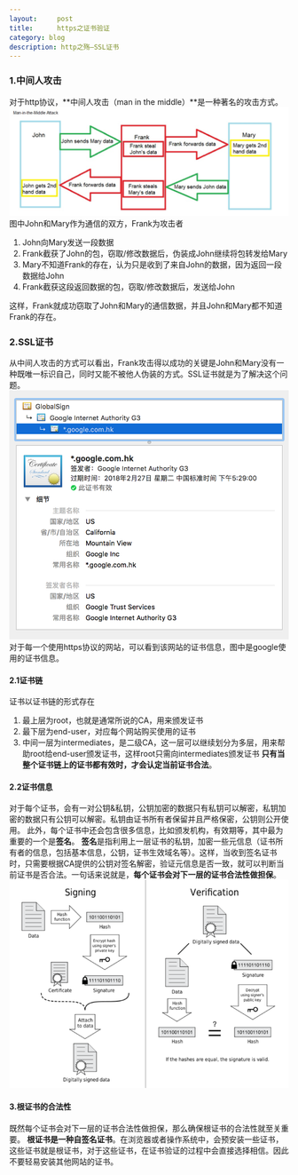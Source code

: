 ```yaml
---
layout:     post
title:      https之证书验证
category: blog
description: http之殇—SSL证书
---
```


### __1.中间人攻击__
对于http协议，**中间人攻击（man in the middle）**是一种著名的攻击方式。
![中间人攻击](/images/https/man-in-the-middle.png)
图中John和Mary作为通信的双方，Frank为攻击者
1. John向Mary发送一段数据
2. Frank截获了John的包，窃取/修改数据后，伪装成John继续将包转发给Mary
3. Mary不知道Frank的存在，认为只是收到了来自John的数据，因为返回一段数据给John
4. Frank截获这段返回数据的包，窃取/修改数据后，发送给John

这样，Frank就成功窃取了John和Mary的通信数据，并且John和Mary都不知道Frank的存在。

### __2.SSL证书__
从中间人攻击的方式可以看出，Frank攻击得以成功的关键是John和Mary没有一种既唯一标识自己，同时又能不被他人伪装的方式。SSL证书就是为了解决这个问题。
![google证书](/images/https/google-certificate.png)
对于每一个使用https协议的网站，可以看到该网站的证书信息，图中是google使用的证书信息。

#### __2.1证书链__
证书以证书链的形式存在
1. 最上层为root，也就是通常所说的CA，用来颁发证书
2. 最下层为end-user，对应每个网站购买使用的证书
3. 中间一层为intermediates，是二级CA，这一层可以继续划分为多层，用来帮助root给end-user颁发证书，这样root只需向intermediates颁发证书
<strong>只有当整个证书链上的证书都有效时，才会认定当前证书合法</strong>。

#### __2.2证书信息__
对于每个证书，会有一对公钥&私钥，公钥加密的数据只有私钥可以解密，私钥加密的数据只有公钥可以解密。私钥由证书所有者保留并且严格保密，公钥则公开使用。
此外，每个证书中还会包含很多信息，比如颁发机构，有效期等，其中最为重要的一个是<strong>签名</strong>。
<strong>签名</strong>是指利用上一层证书的私钥，加密一些元信息（证书所有者的信息，包括基本信息，公钥，证书生效域名等）。这样，当收到签名证书时，只需要根据CA提供的公钥对签名解密，验证元信息是否一致，就可以判断当前证书是否合法。一句话来说就是，<strong>每个证书会对下一层的证书合法性做担保</strong>。
![签名及验证](/images/https/sign-validate.png)

#### __3.根证书的合法性__
既然每个证书会对下一层的证书合法性做担保，那么确保根证书的合法性就至关重要。
__根证书是一种自签名证书__。在浏览器或者操作系统中，会预安装一些证书，这些证书就是根证书，对于这些证书，在证书验证的过程中会直接选择相信。因此不要轻易安装其他网站的证书。


